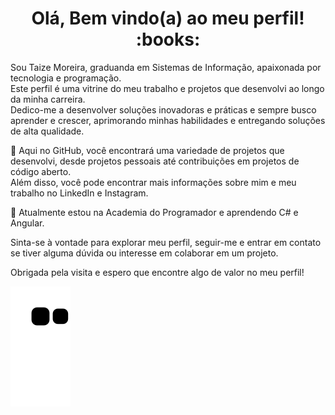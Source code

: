 <h1 align="center"> Olá, Bem vindo(a) ao meu perfil!  :books:</h1>

Sou Taize Moreira, graduanda em Sistemas de Informação, apaixonada por tecnologia e programação.<br> Este perfil é uma vitrine do meu trabalho e projetos que desenvolvi ao longo da minha carreira.<br> Dedico-me a desenvolver soluções inovadoras e práticas e sempre busco aprender e crescer, aprimorando minhas habilidades e entregando soluções de alta qualidade.

🔭  Aqui no GitHub, você encontrará uma variedade de projetos que desenvolvi, desde projetos pessoais até contribuições em projetos de código aberto.<br>
Além disso, você pode encontrar mais informações sobre mim e meu trabalho no LinkedIn e Instagram.

🌱  Atualmente estou na Academia do Programador e aprendendo C# e Angular. 

Sinta-se à vontade para explorar meu perfil, seguir-me e entrar em contato se tiver alguma dúvida ou interesse em colaborar em um projeto.

Obrigada pela visita e espero que encontre algo de valor no meu perfil!
</br>


 ![Snake animation](https://github.com/taizemoreira/taizemoreira/blob/output/github-contribution-grid-snake.svg)
